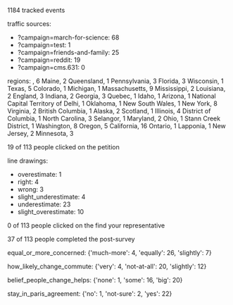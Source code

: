 1184 tracked events

traffic sources:
 - ?campaign=march-for-science: 68
 - ?campaign=test: 1
 - ?campaign=friends-and-family: 25
 - ?campaign=reddit: 19
 - ?campaign=cms.631: 0

regions:
, 6
Maine, 2
Queensland, 1
Pennsylvania, 3
Florida, 3
Wisconsin, 1
Texas, 5
Colorado, 1
Michigan, 1
Massachusetts, 9
Mississippi, 2
Louisiana, 2
England, 3
Indiana, 2
Georgia, 3
Quebec, 1
Idaho, 1
Arizona, 1
National Capital Territory of Delhi, 1
Oklahoma, 1
New South Wales, 1
New York, 8
Virginia, 2
British Columbia, 1
Alaska, 2
Scotland, 1
Illinois, 4
District of Columbia, 1
North Carolina, 3
Selangor, 1
Maryland, 2
Ohio, 1
Stann Creek District, 1
Washington, 8
Oregon, 5
California, 16
Ontario, 1
Lapponia, 1
New Jersey, 2
Minnesota, 3

19 of 113 people clicked on the petition

line drawings:
 - overestimate: 1
 - right: 4
 - wrong: 3
 - slight_underestimate: 4
 - underestimate: 23
 - slight_overestimate: 10

0 of 113 people clicked on the find your representative

37 of 113 people completed the post-survey

equal_or_more_concerned: {'much-more': 4, 'equally': 26, 'slightly': 7}

how_likely_change_commute: {'very': 4, 'not-at-all': 20, 'slightly': 12}

belief_people_change_helps: {'none': 1, 'some': 16, 'big': 20}

stay_in_paris_agreement: {'no': 1, 'not-sure': 2, 'yes': 22}

